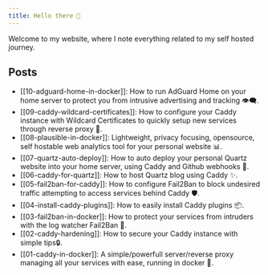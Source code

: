 ```yaml
---
title: Hello there 👋
---
```


Welcome to my website, where I note everything related to my self hosted journey.

## Posts

- [[10-adguard-home-in-docker]]: How to run AdGuard Home on your home server to protect you from intrusive advertising and tracking 👁️‍🗨️. 
- [[09-caddy-wildcard-certificates]]: How to configure your Caddy instance with Wildcard Certificates to quickly setup new services through reverse proxy 🔐.
- [[08-plausible-in-docker]]: Lightweight, privacy focusing, opensource, self hostable web analytics tool for your personal website 📊.
- [[07-quartz-auto-deploy]]: How to auto deploy your personal Quartz website into your home server, using Caddy and Github webhooks 🚀.
- [[06-caddy-for-quartz]]: How to host Quartz blog using Caddy ✨.
- [[05-fail2ban-for-caddy]]: How to configure Fail2Ban to block undesired traffic attempting to access services behind Caddy 🛡️.
- [[04-install-caddy-plugins]]: How to easily install Caddy plugins 📦.
- [[03-fail2ban-in-docker]]: How to protect your services from intruders with the log watcher Fail2Ban 📛.
- [[02-caddy-hardening]]: How to secure your Caddy instance with simple tips🔒.
- [[01-caddy-in-docker]]: A simple/powerfull server/reverse proxy managing all your services with ease, running in docker 🐳.
